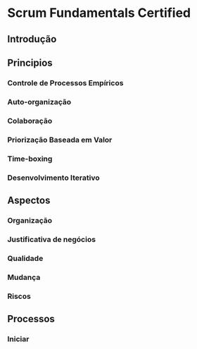 # Scrum Fundamentals Certified

## Introdução

## Principios
### Controle de Processos Empíricos
### Auto-organização
### Colaboração
### Priorização Baseada em Valor
### Time-boxing
### Desenvolvimento Iterativo

## Aspectos
### Organização
### Justificativa de negócios
### Qualidade
### Mudança
### Riscos

## Processos
### Iniciar

